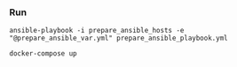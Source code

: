 ### Run

```
ansible-playbook -i prepare_ansible_hosts -e "@prepare_ansible_var.yml" prepare_ansible_playbook.yml
```

```
docker-compose up
```
